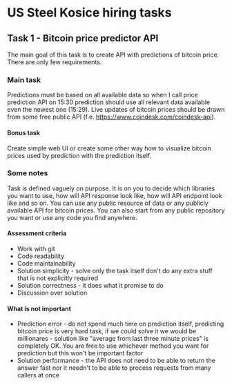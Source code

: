 # US Steel Kosice hiring tasks

## Task 1 - Bitcoin price predictor API

The main goal of this task is to create API with predictions of bitcoin price. There are only few requirements.

### Main task

Predictions must be based on all available data so when I call price prediction API on 15:30 prediction should use all relevant data available even the newest one (15:29). Live updates of bitcoin prices should be drawn from some free public API (f.e. https://www.coindesk.com/coindesk-api).

#### Bonus task
Create simple web UI or create some other way how to visualize bitcoin prices used by prediction with the prediction itself.

### Some notes

Task is defined vaguely on purpose. It is on you to decide which libraries you want to use, how will API response look like, how will API endpoint look like and so on. You can use any public resource of data or any publicly available API for bitcoin prices. You can also start from any public repository you want or use any code you find anywhere.

#### Assessment criteria
* Work with git
* Code readability
* Code maintainability
* Solution simplicity - solve only the task itself don't do any extra stuff that is not explicitly required
* Solution correctness - it does what it promise to do
* Discussion over solution

#### What is not important
* Prediction error - do not spend much time on prediction itself, predicting bitcoin price is very hard task, if we could solve it we would be millionares - solution like "average from last three minute prices" is completely OK. You are free to use whichever method you want for prediction but this won't be important factor
* Solution performance - the API does not need to be able to return the answer fast nor it needn't to be able to process requests from many callers at once

